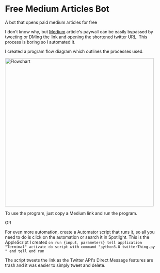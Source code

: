 # Free Medium Articles Bot
A bot that opens paid medium articles for free

I don't know why, but [Medium](http://medium.com) article's paywall can be easily bypassed by tweeting or DMing the link and opening the shortened twitter URL. This process is boring so I automated it. 

I created a program flow diagram which outlines the processes used.

<img src="https://imgur.com/download/ztws9BS" alt="Flowchart" width=490>

To use the program, just copy a Medium link and run the program.

OR

For even more automation, create a Automator script that runs it, so all you need to do is click on the automation or search it in Spotlight.
This is the AppleScript I created `on run {input, parameters}
	tell application "Terminal"
		activate
		do script with command "python3.8 twitterThing.py "
	end tell
end run`

The script tweets the link as the Twitter API's Direct Message features are trash and it was easier to simply tweet and delete.
